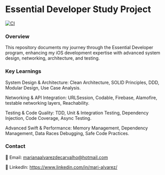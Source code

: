 # Essential Developer Study Project

[![CI](https://github.com/marianaalvarez/essential-developer-project/actions/workflows/CI.yml/badge.svg)](https://github.com/marianaalvarez/essential-developer-project/actions/workflows/CI.yml)

### Overview

This repository documents my journey through the Essential Developer program, enhancing my iOS development expertise with advanced system design, networking, architecture, and testing.

### Key Learnings

System Design & Architecture: Clean Architecture, SOLID Principles, DDD, Modular Design, Use Case Analysis.

Networking & API Integration: URLSession, Codable, Firebase, Alamofire, testable networking layers, Reachability.

Testing & Code Quality: TDD, Unit & Integration Testing, Dependency Injection, Code Coverage, Async Testing.

Advanced Swift & Performance: Memory Management, Dependency Management, Data Races Debugging, Safe Code Practices.

### Contact

📧 Email: marianaalvarezdecarvalho@hotmail.com

💼 LinkedIn: https://www.linkedin.com/in/mari-alvarez/
